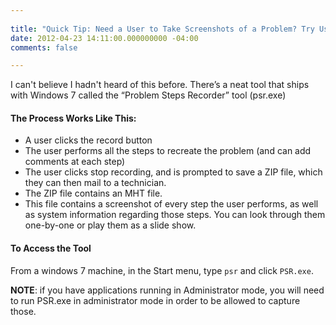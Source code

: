 ```yaml
---
 
title: "Quick Tip: Need a User to Take Screenshots of a Problem? Try Using Win7's Built-in Tool [Tips and Tricks]"
date: 2012-04-23 14:11:00.000000000 -04:00
comments: false

---
```

I can't believe I hadn't heard of this before. There’s a neat tool that ships with Windows 7 called the “Problem Steps Recorder” tool (psr.exe)

#### The Process Works Like This:

* A user clicks the record button
* The user performs all the steps to recreate the problem (and can add comments at each step)
* The user clicks stop recording, and is prompted to save a ZIP file, which they can then mail to a technician.
* The ZIP file contains an MHT file.
* This file contains a screenshot of every step the user performs, as well as system information regarding those steps. You can look through them one-by-one or play them as a slide show.

#### To Access the Tool

From a windows 7 machine, in the Start menu, type `psr` and click `PSR.exe`.

**NOTE**: if you have applications running in Administrator mode, you will need to run PSR.exe in administrator mode in order to be allowed to capture those.
